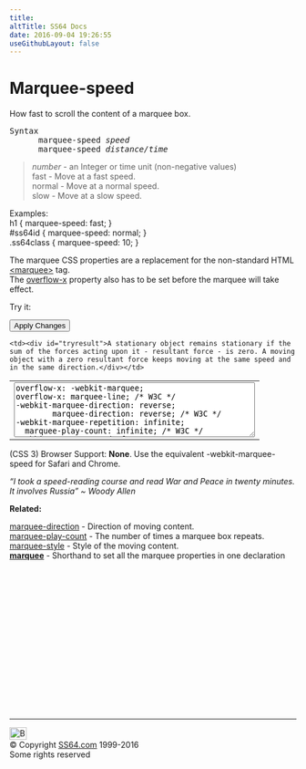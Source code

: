 ```yaml
---
title:
altTitle: SS64 Docs
date: 2016-09-04 19:26:55
useGithubLayout: false
---
```

<!-- #BeginLibraryItem "/Library/head_css.lbi" --><!-- #EndLibraryItem --><h1>Marquee-speed</h1>
<p>How fast to scroll the content of a marquee box.</p>
<pre>Syntax
      marquee-speed <i>speed
</i>      marquee-speed <i>distance/time</i></pre>
<blockquote>
<p> <i><span class="code">number</span></i> - an Integer or time unit (non-negative values)<br>
<span class="code">fast</span> - Move at a fast speed.<br>
<span class="code">normal</span> - Move at a normal speed. <br>
<span class="code">slow</span> - Move at a slow speed.</p>
</blockquote>
<p>Examples:<br>
<span class="code">h1 { marquee-speed: fast; }<br>
#ss64id { marquee-speed: normal</span><span class="code">; }<br>
  .ss64class { 
  marquee-speed: 10; }</span><br>
</p>
<p>The marquee CSS properties are a replacement for the non-standard HTML <a href="http://en.wikipedia.org/wiki/Marquee_element"><span class="code">&lt;marquee&gt;</span></a> tag.<br>
The <a href="overflow-x.html">overflow-x</a> property also has to be set before the marquee will take effect.</p>
<p>Try it:</p>
<input type="button" onclick="ApplyStyle()" value="Apply Changes">
<table>
  <tbody><tr>
    <td><textarea name="tryit" id="trycode" cols="50" rows="6" onfocus="this.style.background='#fff';" onblur="this.style.background='#eee';" tabindex="1">overflow-x: -webkit-marquee;
overflow-x: marquee-line; /* W3C */
-webkit-marquee-direction: reverse;
        marquee-direction: reverse; /* W3C */
-webkit-marquee-repetition: infinite;
  marquee-play-count: infinite; /* W3C */
-webkit-marquee-speed: fast;
        marquee-speed: fast; /* W3C */
</textarea></td>

    <td><div id="tryresult">A stationary object remains stationary if the sum of the forces acting upon it - resultant force - is zero. A moving object with a zero resultant force keeps moving at the same speed and in the same direction.</div></td>
  </tr>
</tbody></table>
<p>(CSS 3) Browser Support: <b>None</b>. Use the equivalent <span class="code">-webkit-marquee-speed</span> for Safari and Chrome.</p>
<p class="quote"><i>“I took a speed-reading course and read War and Peace in twenty minutes. It involves Russia” ~ Woody Allen</i></p><p><b>Related:</b></p>
<p><a href="marquee-direction.html">marquee-direction</a> - Direction of moving content.<br>
<a href="marquee-play-count.html">marquee-play-count</a> - The number of times a marquee box repeats.<br>
<a href="marquee-style.html">marquee-style</a> - Style of the moving content.<br>
<b><a href="marquee.html">marquee</a></b> - Shorthand to set all the marquee properties in one declaration</p><!-- #BeginLibraryItem "/Library/foot_css.lbi" --><p>
<!-- CSS -->
<ins class="adsbygoogle" style="display:inline-block;width:300px;height:250px" data-ad-client="ca-pub-6140977852749469" data-ad-slot="2739097502"></ins>
<script>
(adsbygoogle = window.adsbygoogle || []).push({});
</script></p>
<hr>
<div id="bl" class="footer"><a href="marquee-speed.html#"><img src="../images/top.png" width="30" height="22" alt="Back to the Top"></a></div>
<div id="br" class="footer, tagline">© Copyright <a href="../index.html">SS64.com</a> 1999-2016<br>
Some rights reserved</div><!-- #EndLibraryItem -->


